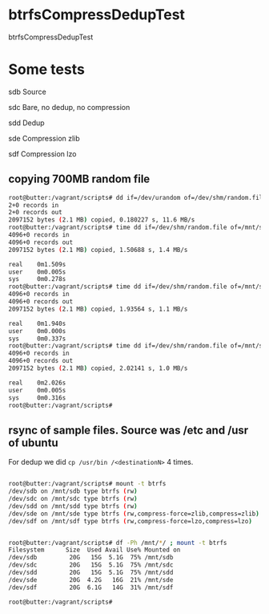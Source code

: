 # btrfsCompressDedupTest
btrfsCompressDedupTest

# Some tests

sdb Source

sdc Bare, no dedup, no compression

sdd Dedup

sde Compression zlib

sdf Compression lzo


## copying 700MB random file

```bash
root@butter:/vagrant/scripts# dd if=/dev/urandom of=/dev/shm/random.file bs=1M count=2
2+0 records in
2+0 records out
2097152 bytes (2.1 MB) copied, 0.180227 s, 11.6 MB/s
root@butter:/vagrant/scripts# time dd if=/dev/shm/random.file of=/mnt/sdc/random.file oflag=direct
4096+0 records in
4096+0 records out
2097152 bytes (2.1 MB) copied, 1.50688 s, 1.4 MB/s

real    0m1.509s
user    0m0.005s
sys     0m0.278s
root@butter:/vagrant/scripts# time dd if=/dev/shm/random.file of=/mnt/sde/random.file oflag=direct
4096+0 records in
4096+0 records out
2097152 bytes (2.1 MB) copied, 1.93564 s, 1.1 MB/s

real    0m1.940s
user    0m0.000s
sys     0m0.337s
root@butter:/vagrant/scripts# time dd if=/dev/shm/random.file of=/mnt/sdf/random.file oflag=direct
4096+0 records in
4096+0 records out
2097152 bytes (2.1 MB) copied, 2.02141 s, 1.0 MB/s

real    0m2.026s
user    0m0.005s
sys     0m0.316s
root@butter:/vagrant/scripts#


```

## rsync of sample files. Source was /etc and /usr of ubuntu

For dedup we did `cp /usr/bin /<destinationN>` 4 times.

```bash

root@butter:/vagrant/scripts# mount -t btrfs
/dev/sdb on /mnt/sdb type btrfs (rw)
/dev/sdc on /mnt/sdc type btrfs (rw)
/dev/sdd on /mnt/sdd type btrfs (rw)
/dev/sde on /mnt/sde type btrfs (rw,compress-force=zlib,compress=zlib)
/dev/sdf on /mnt/sdf type btrfs (rw,compress-force=lzo,compress=lzo)


root@butter:/vagrant/scripts# df -Ph /mnt/*/ ; mount -t btrfs
Filesystem      Size  Used Avail Use% Mounted on
/dev/sdb         20G   15G  5.1G  75% /mnt/sdb
/dev/sdc         20G   15G  5.1G  75% /mnt/sdc
/dev/sdd         20G   15G  5.1G  75% /mnt/sdd
/dev/sde         20G  4.2G   16G  21% /mnt/sde
/dev/sdf         20G  6.1G   14G  31% /mnt/sdf

root@butter:/vagrant/scripts#
```
